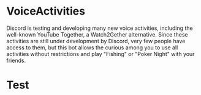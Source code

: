# VoiceActivities
Discord is testing and developing many new voice activities, including the well-known YouTube Together, a Watch2Gether alternative. Since these activities are still under development by Discord, very few people have access to them, but this bot allows the curious among you to use all activities without restrictions and play "Fishing" or "Poker Night" with your friends.

# Test
